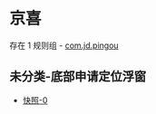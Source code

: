 # 京喜

存在 1 规则组 - [com.jd.pingou](/src/apps/com.jd.pingou.ts)

## 未分类-底部申请定位浮窗

- [快照-0](https://i.gkd.li/i/13804515)
